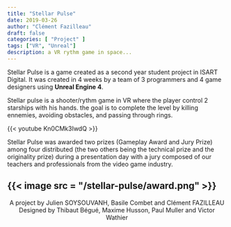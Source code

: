 ```yaml
---
title: "Stellar Pulse"
date: 2019-03-26
author: "Clément Fazilleau"
draft: false
categories: [ "Project" ]
tags: ["VR", "Unreal"]
description: a VR rythm game in space...
---
```


Stellar Pulse is a game created as a second year student project in ISART Digital. It was created in 4 weeks by a team of 3 programmers and 4 game designers using __Unreal Engine 4__.

Stellar pulse is a shooter/rythm game in VR where the player control 2 starships with his hands. the goal is to complete the level by killing ennemies, avoiding obstacles, and passing through rings.

{{< youtube Kn0CMk3IwdQ >}}

Stellar Pulse was awarded two prizes (Gameplay Award and Jury Prize) among four distributed (the two others being the technical prize and the originality prize) during a presentation day with a jury composed of our teachers and professionals from the video game industry.

{{< image src = "/stellar-pulse/award.png" >}}
---------------

<div align = "center"> A project by Julien SOYSOUVANH, Basile Combet and Clément FAZILLEAU </div>
<div align = "center"> Designed by Thibaut Bégué, Maxime Husson, Paul Muller and Victor Wathier </div>
